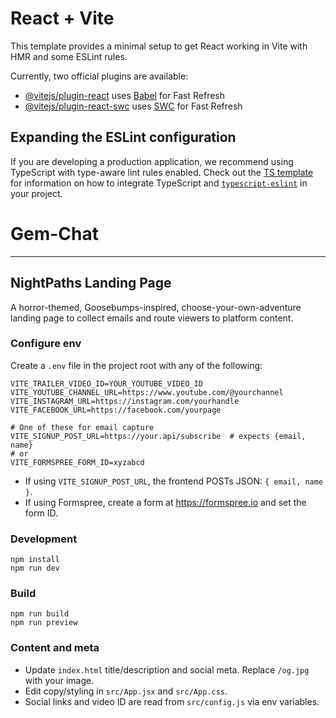 # React + Vite

This template provides a minimal setup to get React working in Vite with HMR and some ESLint rules.

Currently, two official plugins are available:

- [@vitejs/plugin-react](https://github.com/vitejs/vite-plugin-react/blob/main/packages/plugin-react) uses [Babel](https://babeljs.io/) for Fast Refresh
- [@vitejs/plugin-react-swc](https://github.com/vitejs/vite-plugin-react/blob/main/packages/plugin-react-swc) uses [SWC](https://swc.rs/) for Fast Refresh

## Expanding the ESLint configuration

If you are developing a production application, we recommend using TypeScript with type-aware lint rules enabled. Check out the [TS template](https://github.com/vitejs/vite/tree/main/packages/create-vite/template-react-ts) for information on how to integrate TypeScript and [`typescript-eslint`](https://typescript-eslint.io) in your project.
# Gem-Chat

---

## NightPaths Landing Page

A horror-themed, Goosebumps-inspired, choose-your-own-adventure landing page to collect emails and route viewers to platform content.

### Configure env

Create a `.env` file in the project root with any of the following:

```
VITE_TRAILER_VIDEO_ID=YOUR_YOUTUBE_VIDEO_ID
VITE_YOUTUBE_CHANNEL_URL=https://www.youtube.com/@yourchannel
VITE_INSTAGRAM_URL=https://instagram.com/yourhandle
VITE_FACEBOOK_URL=https://facebook.com/yourpage

# One of these for email capture
VITE_SIGNUP_POST_URL=https://your.api/subscribe  # expects {email, name}
# or
VITE_FORMSPREE_FORM_ID=xyzabcd
```

- If using `VITE_SIGNUP_POST_URL`, the frontend POSTs JSON: `{ email, name }`.
- If using Formspree, create a form at https://formspree.io and set the form ID.

### Development

```
npm install
npm run dev
```

### Build

```
npm run build
npm run preview
```

### Content and meta

- Update `index.html` title/description and social meta. Replace `/og.jpg` with your image.
- Edit copy/styling in `src/App.jsx` and `src/App.css`.
- Social links and video ID are read from `src/config.js` via env variables.
